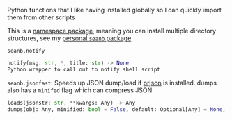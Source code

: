 Python functions that I like having installed globally so I can quickly import them from other scripts

This is a [namespace package](https://packaging.python.org/en/latest/guides/packaging-namespace-packages/), meaning you can install multiple directory structures, see my [personal `seanb` package](https://github.com/seanbreckenridge/dotfiles/tree/master/.config/seanb)

`seanb.notify`

```python
notify(msg: str, *, title: str) -> None
Python wrapper to call out to notify shell script
```
`seanb.jsonfast`: Speeds up JSON dump/load if [orjson](https://github.com/ijl/orjson) is installed. dumps also has a `minifed` flag which can compress JSON

```python
loads(jsonstr: str, **kwargs: Any) -> Any
dumps(obj: Any, minified: bool = False, default: Optional[Any] = None, **kwargs: Any) -> str
```
